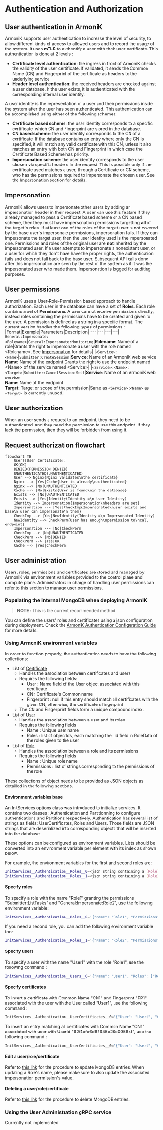 
# Authentication and Authorization

## User authentication in ArmoniK

ArmoniK supports user authentication to increase the level of security, to allow different kinds of access to allowed users and to record the usage of the system. It uses **mTLS** to authentify a user with their user certificate.
This authentication is done at 2 levels :

- **Certificate level authentication**: the ingress in front of ArmoniK checks the validity of the user certificate. If validated, it sends the Common Name (CN) and Fingerprint of the certificate as headers to the underlying service
- **Header level authentication**: the received headers are checked against a user database. If the user exists, it is authenticated with the corresponding internal user identity.

A user identity is the representation of a user and their permissions inside the system after the user has been authenticated. This authentication can be accomplished using either of the following schemes:

- **Certificate based scheme**: the user identity corresponds to a specific certificate, which CN and Fingerprint are stored in the database.
- **CN based scheme**: the user identity corresponds to the CN of a certificate. If the database contains an entry where only the CN is specified, it will match any valid certificate with this CN, unless it also matches an entry with both CN and Fingerprint in which case the Certificate Based Scheme has priority.
- **Impersonation scheme**: the user identity corresponds to the user chosen via specific headers in the request. This is possible only if the certificate used matches a user, through a Certificate or CN scheme, who has the permissions required to impersonate the chosen user. See the [Impersonation](3.authentication.md#impersonation) section for details.

## Impersonation

ArmoniK allows users to impersonate other users by adding an impersonation header in their request. A user can use this feature if they already managed to pass a Certificate based scheme or a CN based scheme, then they must have impersonation permissions targetting **all** of the target's roles. If at least one of the roles of the target user is not covered by the base user's impersonate permissions, impersonation fails. If they can impersonate the target user, then the user identity used is the impersonated one. Permissions and roles of the original user are **not** inherited by the impersonated user. If a user attempts to impersonate a nonexistant user, or a user for which they don't have have the proper rights, the authentication fails and does not fall back to the base user. Subsequent API calls done after this impersonation are seen by the rest of the system as if it was the impersonated user who made them. Impersonation is logged for auditing purposes.

## User permissions

ArmoniK uses a User-Role-Permission based approach to handle authorization. Each user in the database can have a set of **Roles**. Each role contains a set of **Permissions**. A user cannot receive permissions directly, instead roles containing the permissions have to be created and given to the user. A permission is defined as a string in a specific format.
The current version handles the following types of permissions :
|Format|Example|Parameters|Description|
---|---|---|---|
``General:Impersonate:<Rolename>``|``General:Impersonate:Monitoring``|**Rolename**: Name of a role|Grants the right to impersonate a user with the role named \<Rolename\>. See [Impersonation](3.authentication.md#impersonation) for details|
|``<Service>:<Name>``|``Submitter:CreateSession``|**Service**: Name of an ArmoniK web service<br>**Name**: Name of the endpoint|Grants the right to use the endpoint named \<Name\> of the service named \<Service\>|
|``<Service>:<Name>:<Target>``|``Submitter:CancelSession:Self``|**Service**: Name of an ArmoniK web service<br>**Name**: Name of the endpoint<br>**Target**: Target or scope of the permission|Same as ``<Service>:<Name>`` as ``<Target>`` is currently unused|

## User authorization

When an user sends a request to an endpoint, they need to be authenticated, and they need the permission to use this endpoint. If they lack the permission, then they will be forbidden from using it.

## Request authorization flowchart

```mermaid
flowchart TB
    User([User Certificate])
    OK(OK)
    DENIED(PERMISSION DENIED)
    UNAUTHENTICATED(UNAUTHENTICATED)
    User --> Nginx{Nginx validates\nthe certificate}
    Nginx --> |Yes|Cache{User is already\nauthenticated}
    Nginx --> |No|UNAUTHENTICATED
    Cache --> |No|Exists{User is found\nin the database}
    Exists --> |No|UNAUTHENTICATED
    Exists --> |Yes|Identity(Identity =\n User Identity)
    Identity --> Impersonation{Impersonation\nheaders are set}
    Impersonation --> |Yes|CheckImp{Impersonated\nuser exists and base\n user can impersonate\n them}
    CheckImp --> |Yes|NewIdentity(Identity =\n Impersonated Identity)
    NewIdentity --> CheckPerm{User has enough\npermission to\ncall endpoint}
    Impersonation --> |No|CheckPerm
    CheckImp --> |No|UNAUTHENTICATED
    CheckPerm --> |No|DENIED
    CheckPerm --> |Yes|OK
    Cache --> |Yes|CheckPerm
```

## User administration

Users, roles, permissions and certificates are stored and managed by ArmoniK via environment variables provided to the control plane and compute plane. Administrators in charge of handling user permissions can refer to this section to manage user permissions.

### Populating the internal MongoDB when deploying ArmoniK

> **NOTE :** This is the current recommended method

You can define the users' roles and certificates using a json configuration during deployment. Check the [ArmoniK Authentication Configuration Guide](https://github.com/aneoconsulting/ArmoniK/blob/main/.docs/content/user-guide/how-to-configure-authentication.md) for more details.

### Using ArmoniK environment variables

In order to function properly, the authentication needs to have the following collections:

- List of [Certificate](../../../Common/src/Injection/Options/Database/Certificate.cs)
  - Handles the association between certificates and users
  - Requires the following fields:
    - User : Name field of the User object associated with this certificate
    - CN : Certificate's Common name
    - Fingerprint : null if this entry should match all certificates with the given CN, otherwise, the certificate's fingerprint
  - The CN and Fingerprint fields form a unique compound index.
- List of [User](../../../Common/src/Injection/Options/Database/User.cs)
  - Handles the association between a user and its roles
  - Requires the following fields
    - Name : Unique user name
    - Roles : list of objectIds, each matching the _id field in RoleData of the roles given to the user
- List of [Role](../../../Common/src/Injection/Options/Database/User.cs)
  - Handles the association between a role and its permissions
  - Requires the following fields
    - Name : Unique role name
    - Permissions : list of strings corresponding to the permissions of the role

These collections of object needs to be provided as JSON objects as detailled in the following sections.

#### Environment variables base

An InitServices options class was introduced to initialize services.
It contains two classes : Authentication and Partitionning to configure authentications and Partitions respectively.
Authentication has several list of strings as fields: UserCertificates, Roles and Users.
Those fields are JSON strings that are deserialized into corresponding objects that will be inserted into the database.

These options can be configured as environment variables.
Lists should be converted into an environment variable per element with its index as shown below.

For example, the environment variables for the first and second roles are:

```bash
InitServices__Authentication__Roles__0=<json string containing a [Role]>
InitServices__Authentication__Roles__1=<json string containing a [Role]>
```

#### Specify roles

To specify a role with the name "Role1" granting the permissions "Submitter:ListTasks" and "General:Impersonate:Role2", use the following environment variable:

```bash
InitServices__Authentication__Roles__0='{"Name": "Role1", "Permissions": ["Submitter:ListTasks", "General:Impersonate:Role2"]}'
```

If you need a second role, you can add the following environment variable too:

```bash
InitServices__Authentication__Roles__1='{"Name": "Role2", "Permissions": ["Submitter:ListTasks", "General:Impersonate:Role3"]}'
```

#### Specify users

To specify a user with the name "User1" with the role "Role1", use the following command :

```bash
InitServices__Authentication__Users__0='{"Name": "User1", "Roles": ["Role1"]})'
```

#### Specify certificates

To insert a certificate with Common Name "CN1" and Fingerprint "FP1" associated with the user with the User called "User1", use the following command :

```javascript
InitServices__Authentication__UserCertificates__0='{"User": "User1", "CN": "CN1", "Fingerprint": "FP1"}'
```

To insert an entry matching all certificates with Common Name "CN1" associated with user with UserId "62f4efe6d82645e26e09584f", use the following command :

```javascript
InitServices__Authentication__UserCertificates__0='{"User": "User1", "CN": "CN1"}'
```

#### Edit a user/role/certificate

Refer to [this link](https://www.mongodb.com/docs/manual/reference/method/db.collection.findOneAndUpdate/) for the procedure to update MongoDB entries. When updating a Role's name, please make sure to also update the associated impersonation permission's value.

#### Deleting a user/role/certificate

Refer to [this link](https://www.mongodb.com/docs/manual/reference/method/db.collection.findOneAndDelete/) for the procedure to delete MongoDB entries.

### Using the User Administration gRPC service

Currently not implemented
